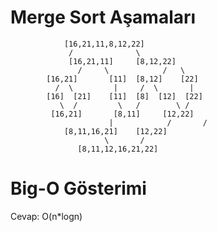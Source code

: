 # Merge Sort Aşamaları
				[16,21,11,8,12,22]
				 /              \
			     [16,21,11]		[8,12,22]	
			       /     \            /   \
			[16,21]       [11]  [8,12]    [22]
			  /  \	       |     /  \       |
			[16]  [21]    [11]  [8]  [12]  [22]
 			   \  /         \   /        \ /
  			 [16,21]       [8,11]     [12,22]
                          |            /       /                
				[8,11,16,21]    [12,22]
				         \       /
				   [8,11,12,16,21,22]
				
# Big-O Gösterimi
Cevap: O(n*logn)